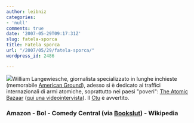 ```yaml
---
author: leibniz
categories:
- 'null'
comments: true
date: '2007-05-29T09:17:31Z'
slug: fatela-sporca
title: Fatela sporca
url: "/2007/05/29/fatela-sporca/"
wordpress_id: 2486

---
```

![](https://www.booksamillion.com/bam/covers/0/37/410/678/0374106789_t.gif)William Langewiesche, giornalista specializzato in lunghe inchieste (memorabile [American Ground](https://www.bol.it/libri/scheda/ea978884591805.html;jsessionid=75C3751606FC436D6AFDD72B1930DD94)), adesso si è dedicato ai traffici internazionali di armi atomiche, soprattutto nei paesi "poveri": [The Atomic Bazaar](https://www.amazon.com/gp/product/0374106789?ie=UTF8&tag=artandlies-20&linkCode=as2&camp=1789&creative=9325&creativeASIN=0374106789) ([qui una videointervista](https://www.comedycentral.com/shows/the_colbert_report/videos/celebrity_interviews/index.jhtml)). Il [Ctu](https://en.wikipedia.org/wiki/Counter_Terrorist_Unit) è avvertito.


### Amazon - Bol - Comedy Central (via [Bookslut](https://www.bookslut.com/blog/archives/2007_05.php#011133)) - Wikipedia
